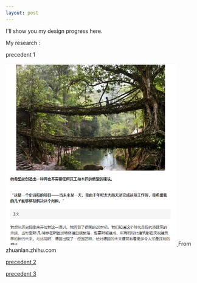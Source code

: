 ```yaml
---
layout: post
---
```


I'll show you my design progress here.

My research :

precedent 1
  
<a href="http://zhuanlan.zhihu.com/p/45880433/">
         <img alt="Qries" src="http://raw.githubusercontent.com/1129782yy/2021-Fall-studio/master/assets/fromzhuanlan.zhihu.png"
         width=450">
      </a>  
From zhuanlan.zhihu.com
                   
[precedent 2][2a21c033]

  [2a21c033]:https://www.archdaily.com/967177/villa-backyard-touch-architect?ad_medium=gallery
  
[precedent 3][2a21c033]

  [2a21c033]: https://www.archdaily.com/18262/box-house-alan-chu-and-cristiano-kato?ad_medium=widget&ad_name=more-from-office-article-show
 

